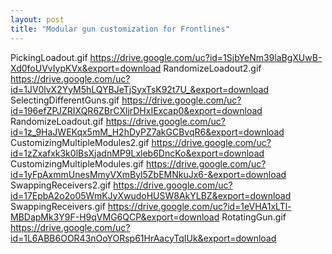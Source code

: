 ```yaml
---
layout: post
title: "Modular gun customization for Frontlines"
---
```


PickingLoadout.gif	https://drive.google.com/uc?id=1SjbYeNm39laBgXUwB-Xd0foUVvIypKVx&export=download
RandomizeLoadout2.gif	https://drive.google.com/uc?id=1JV0lvX2YyM5hLQYBJeTjSyxTsK92t7U_&export=download
SelectingDifferentGuns.gif	https://drive.google.com/uc?id=196efZPJZRIXQR6ZBrCXljrDHxIExcap0&export=download
RandomizeLoadout.gif	https://drive.google.com/uc?id=1z_9HaJWEKqx5mM_H2hDyPZ7akGCBvqR6&export=download
CustomizingMultipleModules2.gif	https://drive.google.com/uc?id=1zZxafxk3k0lBsXjadnMP9Lxleb6DncKo&export=download
CustomizingMultipleModules.gif	https://drive.google.com/uc?id=1yFpAxmmUnesMmyVXmByl5ZbEMNkuJx6-&export=download
SwappingReceivers2.gif	https://drive.google.com/uc?id=17EpbA2o2o05WmKJyXwudoHUSW8AkYLBZ&export=download
SwappingReceivers.gif	https://drive.google.com/uc?id=1eVHA1xLTl-MBDapMk3Y9F-H9qVMG6QCP&export=download
RotatingGun.gif	https://drive.google.com/uc?id=1L6ABB6OOR43nOoYORsp61HrAacyTqIUk&export=download
